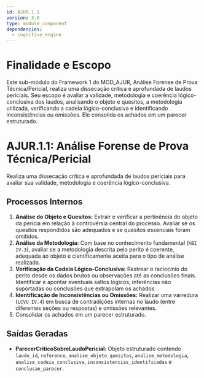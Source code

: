 ```yaml
---
id: AJUR.1.1
version: 3.0
type: module_component
dependencies:
  - cognitive_engine
---
```


# Finalidade e Escopo

Este sub-módulo do Framework 1 do MOD_AJUR, Análise Forense de Prova Técnica/Pericial, realiza uma dissecação crítica e aprofundada de laudos periciais. Seu escopo é avaliar a validade, metodologia e coerência lógico-conclusiva dos laudos, analisando o objeto e quesitos, a metodologia utilizada, verificando a cadeia lógico-conclusiva e identificando inconsistências ou omissões. Ele consolida os achados em um parecer estruturado.

# AJUR.1.1: Análise Forense de Prova Técnica/Pericial

Realiza uma dissecação crítica e aprofundada de laudos periciais para avaliar sua validade, metodologia e coerência lógico-conclusiva.

## Processos Internos

1.  **Análise do Objeto e Quesitos:** Extrair e verificar a pertinência do objeto da perícia em relação à controvérsia central do processo. Avaliar se os quesitos respondidos são adequados e se quesitos essenciais foram omitidos.
2.  **Análise da Metodologia:** Com base no conhecimento fundamental (`KBI IV.3`), avaliar se a metodologia descrita pelo perito é coerente, adequada ao objeto e cientificamente aceita para o tipo de análise realizada.
3.  **Verificação da Cadeia Lógico-Conclusiva:** Rastrear o raciocínio do perito desde os dados brutos ou observações até as conclusões finais. Identificar e apontar eventuais saltos lógicos, inferências não suportadas ou conclusões que extrapolam os achados.
4.  **Identificação de Inconsistências ou Omissões:** Realizar uma varredura (`LCVU IV.4`) em busca de contradições internas no laudo (entre diferentes seções ou respostas) e omissões relevantes.
5.  Consolidar os achados em um parecer estruturado.

## Saídas Geradas

*   **ParecerCriticoSobreLaudoPericial:** Objeto estruturado contendo `laudo_id`, `reference`, `analise_objeto_quesitos`, `analise_metodologia`, `analise_cadeia_conclusiva`, `inconsistencias_identificadas` e `conclusao_parecer`.
